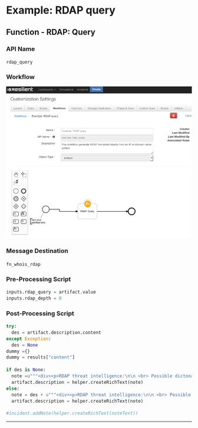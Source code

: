 <!--
    DO NOT MANUALLY EDIT THIS FILE
    THIS FILE IS AUTOMATICALLY GENERATED WITH resilient-circuits codegen
-->

# Example: RDAP query


## Function - RDAP: Query

### API Name
`rdap_query`

### Workflow
 ![screenshot:](./screenshots/rdap_workflow.png)

### Message Destination
`fn_whois_rdap`

### Pre-Processing Script
```python
inputs.rdap_query = artifact.value
inputs.rdap_depth = 0
```

### Post-Processing Script
```python
try:
  des = artifact.description.content
except Exception:
  des = None
dummy ={}
dummy = results["content"]

if des is None:
  note =u"""<div><p>RDAP threat intelligence:\n\n <br> Possible dictonary keys: <br> \n {0} \n\n <br> Associated objects <br> \n {1} \n\n <br> DNS zone: <br> \n {2}<div><p> \n\n""".format(dummy.keys(), dummy.get(u'objects'),dummy.get('dns_zone'))
  artifact.description = helper.createRichText(note)
else:
  note = des + u"""<div><p>RDAP threat intelligence:\n\n <br> Possible dictonary keys: <br> \n {0} \n\n <br> Associated objects <br> \n {1} \n\n <br> DNS zone: <br> \n {2}<div><p> \n\n""".format(dummy.keys(), dummy.get(u'objects'),dummy.get('dns_zone'))
  artifact.description = helper.createRichText(note)

#incident.addNote(helper.createRichText(noteText))
```

---

